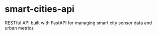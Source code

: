 # smart-cities-api
RESTful API built with FastAPI for managing smart city sensor data and urban metrics

